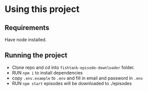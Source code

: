 # Using this project

## Requirements
Have node installed.

## Running the project

- Clone repo and cd into `fishtank-episode-downloader` folder.
- RUN `npm i` to install dependencies
- copy `.env.example` to `.env` and fill in email and password in `.env`
- RUN `npm start` episodes will be downloaded to ./episodes